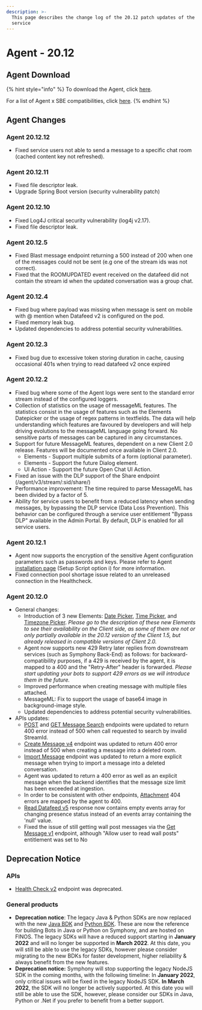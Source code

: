 ```yaml
---
description: >-
  This page describes the change log of the 20.12 patch updates of the Agent
  service
---
```


# Agent - 20.12

## Agent Download

{% hint style="info" %}
To download the Agent, click [here](https://storage.googleapis.com/sym-platform/developers/rest-api/agent-20.12.12.zip).

For a list of Agent x SBE compatibilities, click [here](../../../agent-guide/sbe-x-agent-compatibility-matrix.md).
{% endhint %}

## Agent Changes

### Agent 20.12.12

* Fixed service users not able to send a message to a specific chat room (cached content key not refreshed).&#x20;

### Agent 20.12.11

* Fixed file descriptor leak.
* Upgrade Spring Boot version (security vulnerability patch)

### Agent 20.12.10

* Fixed Log4J critical security vulnerability (log4j v2.17).
* Fixed file descriptor leak.

### Agent 20.12.5

* Fixed Blast message endpoint returning a 500 instead of 200 when one of the messages could not be sent (e.g one of the stream ids was not correct).&#x20;
* Fixed that the ROOMUPDATED event received on the datafeed did not contain the stream id when the updated conversation was a group chat.

### Agent 20.12.4

* Fixed bug where payload was missing when message is sent on mobile with @ mention when Datafeed v2 is configured on the pod.
* Fixed memory leak bug.
* Updated dependencies to address potential security vulnerabilities.

### Agent 20.12.3

* Fixed bug due to excessive token storing duration in cache, causing occasional 401s when trying to read datafeed v2 once expired

### Agent 20.12.2

* Fixed bug where some of the Agent logs were sent to the standard error stream instead of the configured loggers.
* Collection of statistics on the usage of messageML features. The statistics consist in the usage of features such as the Elements Datepicker or the usage of regex patterns in  textfields. The data will help understanding which features are favoured by developers and will help driving evolutions to the messageML language going forward. No sensitive parts of messages can be captured in any circumstances.
* Support for future MessageML features, dependent on a new Client 2.0 release. Features will be documented once available in Client 2.0.
  * Elements - Support multiple submits of a form (optional parameter).
  * Elements - Support the future Dialog element.&#x20;
  * UI Action - Support the future Open Chat UI Action.
* Fixed an issue with the DLP support of the Share endpoint (/agent/v3/stream/:sid/share/)
* Performance improvement: The time required to parse MessageML has been divided by a factor of 5.
* Ability for service users to benefit from a reduced latency when sending messages, by bypassing the DLP service (Data Loss Prevention). This behavior can be configured through a service user entitlement "Bypass DLP" available in the Admin Portal. By default, DLP is enabled for all service users.

### Agent 20.12.1

* Agent now supports the encryption of the sensitive Agent configuration parameters such as passwords and keys. Please refer to Agent [installation page](https://docs.developers.symphony.com/v/v20.12/admin-guide/agent-guide/agent-2.x-and-above-installation#overview-of-the-setup-script) (Setup Script option i) for more information.&#x20;
* Fixed connection pool shortage issue related to an unreleased connection in the Healthcheck.

### Agent 20.12.0

* General changes:
  * Introduction of 3 new Elements: [Date Picker](../../../../bots/messages/overview-of-messageml/symphony-elements-1/date-picker.md), [Time Picker](../../../../bots/messages/overview-of-messageml/symphony-elements-1/time-picker.md), and [Timezone Picker](../../../../bots/messages/overview-of-messageml/symphony-elements-1/timezone-picker.md). _Please go to the description of these new Elements to see their availability on the Client side, as some of them are not or only partially available in the 20.12 version of the Client 1.5, but already released in compatible versions of Client 2.0._
  * Agent now supports new 429 Retry later replies from downstream services (such as Symphony Back-End) as follows: for backward-compatibility purposes, if a 429 is received by the agent, it is mapped to a 400 and the "Retry-After" header is forwarded. _Please start updating your bots to support 429 errors as we will introduce them in the future._
  * Improved performance when creating message with multiple files attached.
  * MessageML: Fix to support the usage of base64 image in background-image style.
  * Updated dependencies to address potential security vulnerabilities.
* APIs updates:
  * [POST](https://developers.symphony.com/restapi/v20.12/reference#message-search-post) and [GET Message Search](https://developers.symphony.com/restapi/v20.12/reference#message-search-get) endpoints were updated to return 400 error instead of 500 when call requested to search by invalid StreamId.
  * [Create Message v4](https://developers.symphony.com/restapi/v20.12/reference#create-message-v4) endpoint was updated to return 400 error instead of 500 when creating a message into a deleted room.
  * [Import Message](https://developers.symphony.com/restapi/v20.12/reference#import-message-v4) endpoint was updated to return a more explicit message when trying to import a message into a deleted conversation.
  * Agent was updated to return a 400 error as well as an explicit message when the backend identifies that the message size limit has been exceeded at ingestion.
  * In order to be consistent with other endpoints, [Attachment](https://developers.symphony.com/restapi/v20.12/reference#attachment) 404 errors are mapped by the agent to 400.
  * [Read Datafeed v5](https://developers.symphony.com/restapi/v20.12/reference#read-datafeed-v5) response now contains empty events array for changing presence status instead of an events array containing the 'null' value.
  * Fixed the issue of still getting wall post messages via the [Get Message v1](https://developers.symphony.com/restapi/v20.12/reference#get-message-v1) endpoint, although "Allow user to read wall posts" entitlement was set to No



## **Deprecation Notice**

### **APIs**

* [Health Check v2](https://developers.symphony.com/restapi/v20.12/reference#health-check-v2) endpoint was deprecated.

### **General products**

* **Deprecation notice**: The legacy Java & Python SDKs are now replaced with the new [Java BDK](https://github.com/finos/symphony-bdk-java) and [Python BDK](https://github.com/finos/symphony-bdk-python). These are now the reference for building Bots in Java or Python on Symphony, and are hosted on FINOS. The legacy SDKs will have a reduced support starting in **January 2022** and will no longer be supported in **March 2022**. At this date, you will still be able to use the legacy SDKs, however please consider migrating to the new BDKs for faster development, higher reliability & always benefit from the new features.&#x20;
* **Deprecation notice:** Symphony will stop supporting the legacy NodeJS SDK in the coming months, with the following timeline: In **January 2022**, only critical issues will be fixed in the legacy NodeJS SDK. **In March 2022**, the SDK will no longer be actively supported. At this date you will still be able to use the SDK, however, please consider our SDKs in Java, Python or .Net if you prefer to benefit from a better support.
